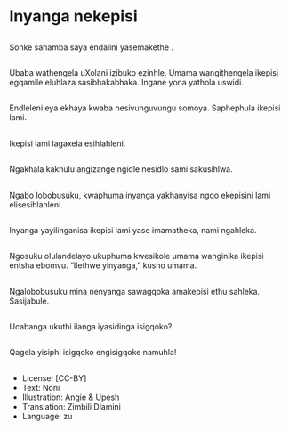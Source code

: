 # Inyanga nekepisi

##
Sonke sahamba saya
endalini yasemakethe .

##
Ubaba wathengela
uXolani izibuko ezinhle.
Umama wangithengela
ikepisi egqamile
eluhlaza
sasibhakabhaka.
Ingane yona yathola
uswidi.

##
Endleleni eya ekhaya
kwaba nesivunguvungu
somoya.
Saphephula ikepisi lami.

##
Ikepisi lami lagaxela
esihlahleni.

##
Ngakhala kakhulu
angizange ngidle
nesidlo sami
sakusihlwa.

##
Ngabo lobobusuku,
kwaphuma inyanga
yakhanyisa ngqo
ekepisini lami
elisesihlahleni.

##
Inyanga yayilinganisa
ikepisi lami yase
imamatheka, nami
ngahleka.

##
Ngosuku olulandelayo
ukuphuma kwesikole
umama wanginika
ikepisi entsha ebomvu.
“Ilethwe yinyanga,”
kusho umama.

##
Ngalobobusuku mina
nenyanga sawagqoka
amakepisi ethu sahleka.
Sasijabule.

##
Ucabanga ukuthi ilanga
iyasidinga isigqoko?

##
Qagela yisiphi isigqoko
engisigqoke namuhla!

##
* License: [CC-BY]
* Text: Noni
* Illustration: Angie & Upesh
* Translation: Zimbili Dlamini
* Language: zu

